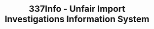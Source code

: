 ---
layout: default
bigquery: https://console.cloud.google.com/bigquery?p=patents-public-data&d=usitc_investigations&page=dataset&project=sheets-management-319211
citation: US International Trade Commission 337Info Unfair Import Investigations Information
  System
contributors: US International Trade Comission
cost: None
description: US International Trade Commission 337Info Unfair Import Investigations
  Information System contains data on investigations done under Section 337. Section
  337 declares the infringement of certain statutory intellectual property rights
  and other forms of unfair competition in import trade to be unlawful practices.
  Most Section 337 investigations involve allegations of patent or registered trademark
  infringement.
documentation: FAQ and tutorial available on the site
last_edit: 04/09/2022, 09:30:17
location: https://pubapps2.usitc.gov/337external/
maintained_by: US International Trade Comission
schema_fields:
- id
- ouiiParticipation
- actualEndDateEvidHear
- targetDate
- startDateMarkmanHearing
- scheduledEndDateEvidHear
- investigationType
- invUnfairAct
- patentNumber
- scheduledStartDateEvidHear
- issueDateOtherNonFinal
- teoProceedingInvolved
- investigationNo
- dateCreated
- currentActiveALJ
- teoIdIssueDate
- title
- finalIdOnViolationDue
- markmanHearing
- finalIdOnViolationIssue
- publication_number
- docketNo
- trademarkNumbers
- finalDetViolation
- teoIdDueDate
- dateComplaintFiled
- ouiiAttorney
- endDateMarkmanHearing
- dateOfPublicationFrNotice
- investigationTermDate
- patentNumbers
- gcAttorney
- aljAssigned
- currentStatus
- internalRemand
- lastUpdated
- copyrightNumbers
- actualStartDateEvidHear
- respondent
- teoReliefGranted
- complainant
- cafcAppeals
- finalDetNoViolation
- htsNumbers
shortname: unfair_import_investigations
tags:
- import
- legal
- trade
timeframe: 2008-2021 (prior to 2008 downloadable as a JSON file)
title: 337Info - Unfair Import Investigations Information System
uuid: 2721f5ec-e599-4890-9265-9706719fc71e
---